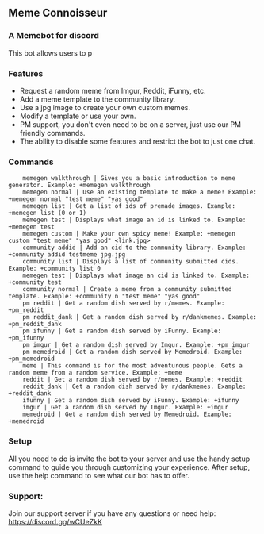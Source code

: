 ## Meme Connoisseur
### A Memebot for discord

This bot allows users to p

### Features
   * Request a random meme from Imgur, Reddit, iFunny, etc.
   * Add a meme template to the community library.
   * Use a jpg image to create your own custom memes.
   * Modify a template or use your own.
   * PM support, you don't even need to be on a server, just use our PM friendly commands.
   * The ability to disable some features and restrict the bot to just one chat.

### Commands
```
    memegen walkthrough | Gives you a basic introduction to meme generator. Example: +memegen walkthrough
    memegen normal | Use an existing template to make a meme! Example: +memegen normal "test meme" "yas good"
    memegen list | Get a list of ids of premade images. Example: +memegen list (0 or 1)
    memegen test | Displays what image an id is linked to. Example: +memegen test
    memegen custom | Make your own spicy meme! Example: +memegen custom "test meme" "yas good" <link.jpg>
    community addid | Add an cid to the community library. Example: +community addid testmeme jpg.jpg
    community list | Displays a list of community submitted cids. Example: +community list 0
    memegen test | Displays what image an cid is linked to. Example: +community test
    community normal | Create a meme from a community submitted template. Example: +community n "test meme" "yas good"
    pm reddit | Get a random dish served by r/memes. Example: +pm_reddit
    pm reddit_dank | Get a random dish served by r/dankmemes. Example: +pm_reddit_dank
    pm ifunny | Get a random dish served by iFunny. Example: +pm_ifunny
    pm imgur | Get a random dish served by Imgur. Example: +pm_imgur
    pm memedroid | Get a random dish served by Memedroid. Example: +pm_memedroid
    meme | This command is for the most adventurous people. Gets a random meme from a random service. Example: +meme
    reddit | Get a random dish served by r/memes. Example: +reddit
    reddit_dank | Get a random dish served by r/dankmemes. Example: +reddit_dank
    ifunny | Get a random dish served by iFunny. Example: +ifunny
    imgur | Get a random dish served by Imgur. Example: +imgur
    memedroid | Get a random dish served by Memedroid. Example: +memedroid

```
### Setup
All you need to do is invite the bot to your server and use the handy setup command to guide you through customizing your experience. After setup, use the help command to see what our bot has to offer.

### Support:
Join our support server if you have any questions or need help: https://discord.gg/wCUeZkK

